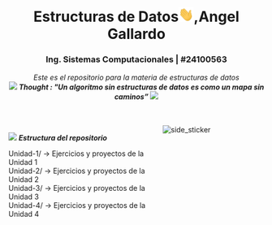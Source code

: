 
<h1 align="center">Estructuras de Datos<img src="https://raw.githubusercontent.com/ABSphreak/ABSphreak/master/gifs/Hi.gif" width="30px">,Angel Gallardo </h1>
<h3 align="center">Ing. Sistemas Computacionales | #24100563 </h3>


<p align="center">
  <em>
    Este es el repositorio para la materia de estructuras de datos 
  </em> 
  <br>
  <img src="https://media.giphy.com/media/gH3LO09IOiZIqePwv9/giphy.gif" width="50" /> <b><i align="center">Thought : "Un algoritmo sin estructuras de datos es como un mapa sin caminos”</i></b> <img src="https://media.giphy.com/media/qjqUcgIyRjsl2/giphy.gif" width="50" />
</p>
<br><br>
<img align="right" width=200px height=200px alt="side_sticker" src="https://media.giphy.com/media/TEnXkcsHrP4YedChhA/giphy.gif" />

<img src="https://media.giphy.com/media/iY8CRBdQXODJSCERIr/giphy.gif" width="30px">&nbsp;***Estructura del repositorio***

Unidad-1/ → Ejercicios y proyectos de la Unidad 1<br>
Unidad-2/ → Ejercicios y proyectos de la Unidad 2<br>
Unidad-3/ → Ejercicios y proyectos de la Unidad 3<br>
Unidad-4/ → Ejercicios y proyectos de la Unidad 4<br>
